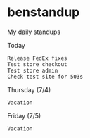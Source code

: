 # benstandup
My daily standups

Today

    Release FedEx fixes
    Test store checkout
    Test store admin
    Check test site for 503s
    
Thursday (7/4)
    
    Vacation

Friday (7/5)

    Vacation
